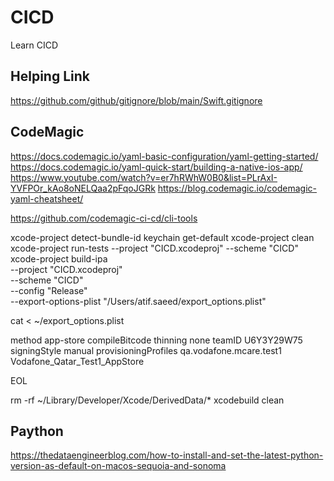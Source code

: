 #  CICD
Learn CICD 

## Helping Link
https://github.com/github/gitignore/blob/main/Swift.gitignore

## CodeMagic
https://docs.codemagic.io/yaml-basic-configuration/yaml-getting-started/
https://docs.codemagic.io/yaml-quick-start/building-a-native-ios-app/
https://www.youtube.com/watch?v=er7hRWhW0B0&list=PLrAxI-YVFPOr_kAo8oNELQaa2pFqoJGRk
https://blog.codemagic.io/codemagic-yaml-cheatsheet/


https://github.com/codemagic-ci-cd/cli-tools

xcode-project detect-bundle-id
keychain get-default
xcode-project clean
xcode-project run-tests --project "CICD.xcodeproj" --scheme "CICD"
xcode-project build-ipa \
  --project "CICD.xcodeproj" \
  --scheme "CICD" \
  --config "Release" \
  --export-options-plist "/Users/atif.saeed/export_options.plist"

cat <<EOL > ~/export_options.plist
<?xml version="1.0" encoding="UTF-8"?>
<!DOCTYPE plist PUBLIC "-//Apple//DTD PLIST 1.0//EN" "http://www.apple.com/DTDs/PropertyList-1.0.dtd">
<plist version="1.0">
<dict>
	<key>method</key>
	<string>app-store</string>
	<key>compileBitcode</key>
	<false/>
	<key>thinning</key>
	<string>none</string>
	<key>teamID</key>
	<string>U6Y3Y29W75</string>
	<key>signingStyle</key>
	<string>manual</string>
	<key>provisioningProfiles</key>
	<dict>
		<key>qa.vodafone.mcare.test1</key>
		<string>Vodafone_Qatar_Test1_AppStore</string>
	</dict>
</dict>
</plist>

EOL

rm -rf ~/Library/Developer/Xcode/DerivedData/*
xcodebuild clean


## Paython
https://thedataengineerblog.com/how-to-install-and-set-the-latest-python-version-as-default-on-macos-sequoia-and-sonoma